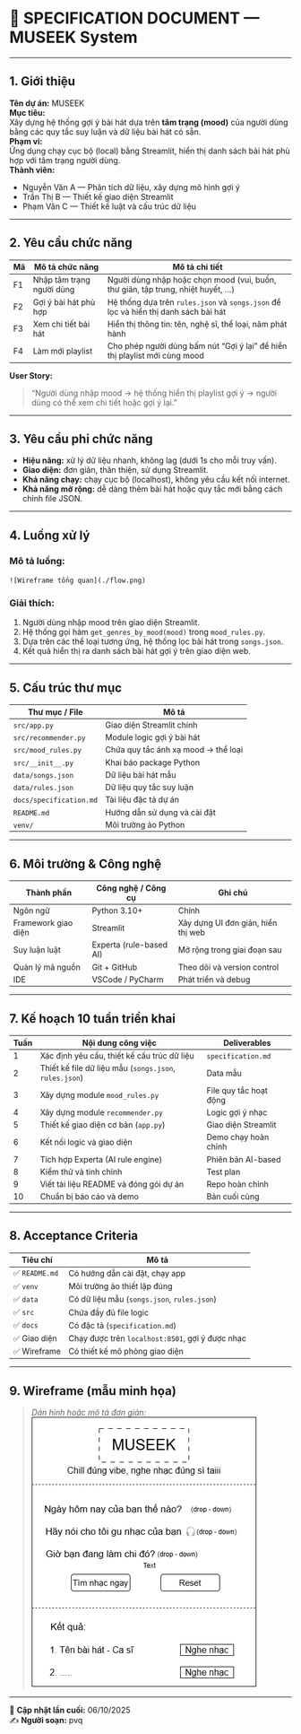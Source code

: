 # 🎵 SPECIFICATION DOCUMENT — MUSEEK System

---

## 1. Giới thiệu
**Tên dự án:** MUSEEK  
**Mục tiêu:**  
Xây dựng hệ thống gợi ý bài hát dựa trên **tâm trạng (mood)** của người dùng bằng các quy tắc suy luận và dữ liệu bài hát có sẵn.  
**Phạm vi:**  
Ứng dụng chạy cục bộ (local) bằng Streamlit, hiển thị danh sách bài hát phù hợp với tâm trạng người dùng.  
**Thành viên:**  
- Nguyễn Văn A — Phân tích dữ liệu, xây dựng mô hình gợi ý  
- Trần Thị B — Thiết kế giao diện Streamlit  
- Phạm Văn C — Thiết kế luật và cấu trúc dữ liệu  

---

## 2. Yêu cầu chức năng
| Mã | Mô tả chức năng | Mô tả chi tiết |
|----|------------------|----------------|
| F1 | Nhập tâm trạng người dùng | Người dùng nhập hoặc chọn mood (vui, buồn, thư giãn, tập trung, nhiệt huyết, …) |
| F2 | Gợi ý bài hát phù hợp | Hệ thống dựa trên `rules.json` và `songs.json` để lọc và hiển thị danh sách bài hát |
| F3 | Xem chi tiết bài hát | Hiển thị thông tin: tên, nghệ sĩ, thể loại, năm phát hành |
| F4 | Làm mới playlist | Cho phép người dùng bấm nút “Gợi ý lại” để hiển thị playlist mới cùng mood |

**User Story:**
> “Người dùng nhập mood → hệ thống hiển thị playlist gợi ý → người dùng có thể xem chi tiết hoặc gợi ý lại.”

---

## 3. Yêu cầu phi chức năng
- **Hiệu năng:** xử lý dữ liệu nhanh, không lag (dưới 1s cho mỗi truy vấn).  
- **Giao diện:** đơn giản, thân thiện, sử dụng Streamlit.  
- **Khả năng chạy:** chạy cục bộ (localhost), không yêu cầu kết nối internet.  
- **Khả năng mở rộng:** dễ dàng thêm bài hát hoặc quy tắc mới bằng cách chỉnh file JSON.  

---

## 4. Luồng xử lý
### Mô tả luồng:
    ![Wireframe tổng quan](./flow.png)


### Giải thích:
1. Người dùng nhập mood trên giao diện Streamlit.  
2. Hệ thống gọi hàm `get_genres_by_mood(mood)` trong `mood_rules.py`.  
3. Dựa trên các thể loại tương ứng, hệ thống lọc bài hát trong `songs.json`.  
4. Kết quả hiển thị ra danh sách bài hát gợi ý trên giao diện web.

---

## 5. Cấu trúc thư mục

| Thư mục / File | Mô tả |
|----------------|-------|
| `src/app.py` | Giao diện Streamlit chính |
| `src/recommender.py` | Module logic gợi ý bài hát |
| `src/mood_rules.py` | Chứa quy tắc ánh xạ mood → thể loại |
| `src/__init__.py` | Khai báo package Python |
| `data/songs.json` | Dữ liệu bài hát mẫu |
| `data/rules.json` | Dữ liệu quy tắc suy luận |
| `docs/specification.md` | Tài liệu đặc tả dự án |
| `README.md` | Hướng dẫn sử dụng và cài đặt |
| `venv/` | Môi trường ảo Python |

---

## 6. Môi trường & Công nghệ

| Thành phần | Công nghệ / Công cụ | Ghi chú |
|-------------|---------------------|--------|
| Ngôn ngữ | Python 3.10+ | Chính |
| Framework giao diện | Streamlit | Xây dựng UI đơn giản, hiển thị web |
| Suy luận luật | Experta (rule-based AI) | Mở rộng trong giai đoạn sau |
| Quản lý mã nguồn | Git + GitHub | Theo dõi và version control |
| IDE | VSCode / PyCharm | Phát triển và debug |

---

## 7. Kế hoạch 10 tuần triển khai

| Tuần | Nội dung công việc | Deliverables |
|------|--------------------|---------------|
| 1 | Xác định yêu cầu, thiết kế cấu trúc dữ liệu | `specification.md` |
| 2 | Thiết kế file dữ liệu mẫu (`songs.json`, `rules.json`) | Data mẫu |
| 3 | Xây dựng module `mood_rules.py` | File quy tắc hoạt động |
| 4 | Xây dựng module `recommender.py` | Logic gợi ý nhạc |
| 5 | Thiết kế giao diện cơ bản (`app.py`) | Giao diện Streamlit |
| 6 | Kết nối logic và giao diện | Demo chạy hoàn chỉnh |
| 7 | Tích hợp Experta (AI rule engine) | Phiên bản AI-based |
| 8 | Kiểm thử và tinh chỉnh | Test plan |
| 9 | Viết tài liệu README và đóng gói dự án | Repo hoàn chỉnh |
| 10 | Chuẩn bị báo cáo và demo | Bản cuối cùng |

---

## 8. Acceptance Criteria

| Tiêu chí | Mô tả |
|-----------|--------|
| ✅ `README.md` | Có hướng dẫn cài đặt, chạy app |
| ✅ `venv` | Môi trường ảo thiết lập đúng |
| ✅ `data` | Có dữ liệu mẫu (`songs.json`, `rules.json`) |
| ✅ `src` | Chứa đầy đủ file logic |
| ✅ `docs` | Có đặc tả (`specification.md`) |
| ✅ Giao diện | Chạy được trên `localhost:8501`, gợi ý được nhạc |
| ✅ Wireframe | Có thiết kế mô phỏng giao diện |

---

## 9. Wireframe (mẫu minh họa)

> *Dán hình hoặc mô tả đơn giản:*
    ![Wireframe hệ thống](./wireframe.png)
    

---

📅 **Cập nhật lần cuối:** 06/10/2025  
✍️ **Người soạn:** pvq